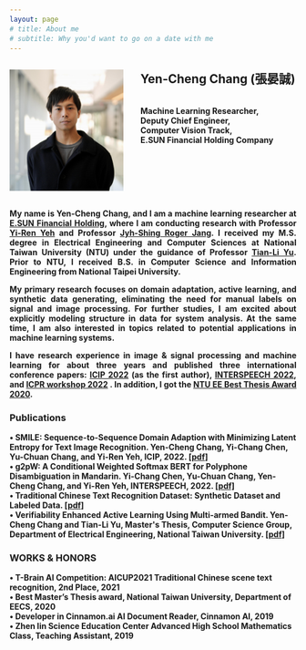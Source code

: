```yaml
---
layout: page
# title: About me
# subtitle: Why you'd want to go on a date with me
---
```


<b>
<img src="assets/img/IMG_20221223111328.jpg" align="left" width="200px" style="vertical-align:middle;margin:0px 30px 0px 0px" />
<h2>Yen-Cheng Chang (張晏誠)</h2><br />
Machine Learning Researcher,<br />
Deputy Chief Engineer,<br />
Computer Vision Track,<br />
E.SUN Financial Holding Company<br />
<br clear="left"/>
<br />

<div style="text-align: justify"> 

My name is Yen-Cheng Chang, and I am a machine learning researcher at <a href="https://www.esunfhc.com/en">E.SUN Financial Holding</a>, where I am conducting research with Professor <a href="https://sites.google.com/site/yirenyeh/home">Yi-Ren Yeh</a> and Professor <a href="http://mirlab.org/jang/">Jyh-Shing Roger Jang</a>. I received my M.S. degree in Electrical Engineering and Computer Sciences at National Taiwan University (NTU) under the guidance of Professor <a href="https://www.ee.ntu.edu.tw/profile1.php?teacher_id=901166">Tian-Li Yu</a>. Prior to NTU, I received B.S. in Computer Science and Information Engineering from National Taipei University.

My primary research focuses on domain adaptation, active learning, and synthetic data generating, eliminating the need for manual labels on signal and image processing. For further studies, I am excited about explicitly modeling structure in data for system analysis. At the same time, I am also interested in topics related to potential applications in machine learning systems.

I have research experience in image & signal processing and machine learning for about three years and published three international conference papers: <a href="https://ieeexplore.ieee.org/document/9897599">ICIP 2022</a> (as the first author), <a href="https://www.isca-speech.org/archive/pdfs/interspeech_2022/chen22d_interspeech.pdf">INTERSPEECH 2022</a>, and <a href="https://www.semanticscholar.org/paper/Traditional-Chinese-Synthetic-Datasets-Verified-for-Chen-Chang/41684f5ae2e69e68f91f695a28d09b8c21bb1f57">ICPR workshop 2022</a> . In addition, I got the <a href="http://172.17.11.44:15871/cgi-bin/blockpage.cgi?ws-session=18446744072372217772">NTU EE Best Thesis Award 2020</a>.
<br />

</div>
<h3>Publications</h3>
• <b>SMILE: Sequence-to-Sequence Domain Adaption with Minimizing Latent Entropy for Text Image Recognition. Yen-Cheng Chang, Yi-Chang Chen, Yu-Chuan Chang, and Yi-Ren Yeh, ICIP, 2022. <a href="https://ieeexplore.ieee.org/document/9897599">[pdf]</a> <br />
• <b>g2pW: A Conditional Weighted Softmax BERT for Polyphone Disambiguation in Mandarin. Yi-Chang Chen, Yu-Chuan Chang, Yen-Cheng Chang, and Yi-Ren Yeh, INTERSPEECH, 2022. <a href="https://www.semanticscholar.org/paper/Traditional-Chinese-Synthetic-Datasets-Verified-for-Chen-Chang/41684f5ae2e69e68f91f695a28d09b8c21bb1f57">[pdf]</a> <br />
• <b>Traditional Chinese Text Recognition Dataset: Synthetic Dataset and Labeled Data. <a href="https://www.semanticscholar.org/paper/Traditional-Chinese-Synthetic-Datasets-Verified-for-Chen-Chang/41684f5ae2e69e68f91f695a28d09b8c21bb1f57">[pdf]</a> <br />
• <b>Verifiability Enhanced Active Learning Using Multi-armed Bandit. Yen-Cheng Chang and Tian-Li Yu, Master's Thesis, Computer Science Group, Department of Electrical Engineering, National Taiwan University. <a href="http://172.17.11.44:15871/cgi-bin/blockpage.cgi?ws-session=18446744072372217772">[pdf]</a> <br />

<!-- 
<h4>Preprints</h4>
* <b>Y.-W. Chen</b> and Y. Tsao, “INQSS: a speech intelligibility assessment model using a multi-task learning network,” arXiv preprint arXiv:2111.02585. <a href="https://arxiv.org/pdf/2111.02585.pdf">[pdf]</a> <br />
* <b>Y.-W. Chen</b>, K.-H. Hung, Y.-J. Li, A.C.-F. Kang, Y.-H. Lai, K.- C. Liu, S.-W. Fu, S.-S. Wang, and Y. Tsao, “CITISEN: a deep learning-based speech signal-processing mobile application,” arXiv preprint 
-->
</div>
<h3>WORKS & HONORS</h3>
• T-Brain AI Competition: AICUP2021 Traditional Chinese scene text recognition, 2nd Place, 2021<br />
• Best Master’s Thesis award, National Taiwan University, Department of EECS, 2020<br />
• Developer in Cinnamon.ai AI Document Reader, Cinnamon AI, 2019<br />
• Zhen lin Science Education Center Advanced High School Mathematics Class, Teaching Assistant, 2019<br />
